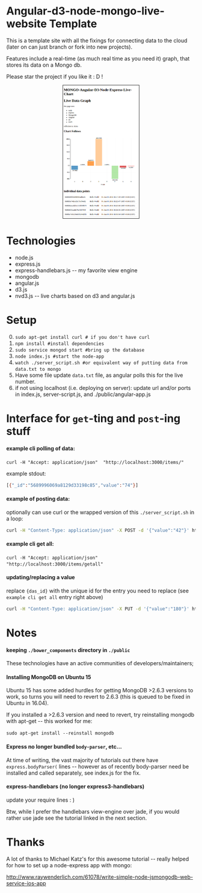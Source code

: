 # Angular-d3-node-mongo-live-website Template

This is a template site with all the fixings for connecting data to the cloud (later on can just branch or fork into new projects).

Features include a real-time (as much real time as you need it) graph, that stores its data on a Mongo db.

Please star the project if you like it : D !

<p align="center">
  <img src="./public/img/current-look.png" style="border-style:solid;border-width:1px;" width="40%">
</p>


# Technologies

* node.js
* express.js
* express-handlebars.js -- my favorite view engine
* mongodb
* angular.js
* d3.js
* nvd3.js -- live charts based on d3 and angular.js

# Setup

0. `sudo apt-get install curl # if you don't have curl`
1. `npm install #install dependencies`
2. `sudo service mongod start #bring up the database`
3. `node index.js #start the node-app`
4. `watch ./server_script.sh #or equivalent way of putting data from data.txt to mongo`
5.  Have some file update `data.txt` file, as angular polls this for the live number.
6.  if not using localhost (i.e. deploying on server): update url and/or ports in index.js, server-script.js,  and ./public/angular-app.js


# Interface for `get`-ting and `post`-ing stuff


#### example cli polling of data:

`curl -H "Accept: application/json"  "http://localhost:3000/items/"`

example stdout:

```sh
[{"_id":"5689996069a8129d33198c85","value":"74"}]
```

#### example of posting data:

optionally can use curl or the wrapped version of this `./server_script.sh` in a loop:

```sh
curl -H "Content-Type: application/json" -X POST -d '{"value":"42"}' http://localhost:3000/items
```
#### example cli get all:

`curl -H "Accept: application/json"  "http://localhost:3000/items/getall"`


#### updating/replacing a value

replace `{das_id}` with the unique id for the entry you need to replace (see `example cli get all` entry right above)

```sh
curl -H "Content-Type: application/json" -X PUT -d '{"value":"180"}' http://localhost:3000/items/{das_id}
```

# Notes

#### keeping `./bower_components` directory in `./public`

These technologies have an active communities of developers/maintainers; 

#### Installing MongoDB on Ubuntu 15

Ubuntu 15 has some added hurdles for getting MongoDB >2.6.3 versions to work, so turns you will need to revert to 2.6.3 (this is queued to be fixed in Ubuntu in 16.04).

If you installed a >2.6.3 version and need to revert, try reinstalling mongodb with apt-get -- this worked for me:

`sudo apt-get install --reinstall mongodb`


#### Express no longer bundled `body-parser`, etc...

At time of writing, the vast majority of tutorials out there have `express.bodyParser(` lines -- however as of recently body-parser need be installed and called separately, see index.js for the fix.

#### express-handlebars (no longer express3-handlebars)

update your require lines : )

Btw, while I prefer the handlebars view-engine over jade, if you would rather use jade see the tutorial linked in the next section.

# Thanks

A lot of thanks to Michael Katz's for this awesome tutorial -- really helped for how to set up a node-express app with mongo:

http://www.raywenderlich.com/61078/write-simple-node-jsmongodb-web-service-ios-app
